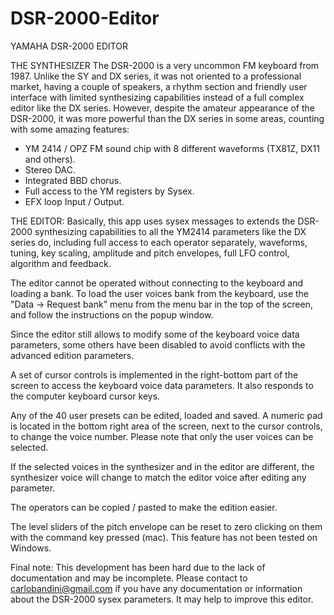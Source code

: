 # DSR-2000-Editor
YAMAHA DSR-2000 EDITOR

THE SYNTHESIZER
The DSR-2000 is a very uncommon FM keyboard from 1987.
Unlike the SY and DX series, it was not oriented to a professional market, having a couple of speakers, a rhythm section and friendly user interface with limited synthesizing capabilities instead of a full complex editor like the DX series.
However, despite the amateur appearance of the DSR-2000, it was more powerful than the DX series in some areas, counting with some amazing features:

* YM 2414 / OPZ FM sound chip with 8 different waveforms (TX81Z, DX11 and others).
* Stereo DAC.
* Integrated BBD chorus.
* Full access to the YM registers by Sysex.
* EFX loop Input / Output.


THE EDITOR:
Basically, this app uses sysex messages to extends the DSR-2000 synthesizing capabilities to all the YM2414 parameters like the DX series do, including full access to each operator separately, waveforms, tuning, key scaling, amplitude and pitch envelopes, full LFO control, algorithm and feedback. 

The editor cannot be operated without connecting to the keyboard and loading a bank. To load the user voices bank from the keyboard, use the "Data -> Request bank" menu from the menu bar in the top of the screen, and follow the instructions on the popup window.

Since the editor still allows to modify some of the keyboard voice data parameters, some others have been disabled to avoid conflicts with the advanced edition parameters.

A set of cursor controls is implemented in the right-bottom part of the screen to access the keyboard voice data parameters. It also responds to the computer keyboard cursor keys.

Any of the 40 user presets can be edited, loaded and saved. A numeric pad is located in the bottom right area of the screen, next to the cursor controls, to change the voice number. Please note that only the user voices can be selected.

If the selected voices in the synthesizer and in the editor are different, the synthesizer voice will change to match the editor voice after editing any parameter.

The operators can be copied / pasted to make the edition easier.

The level sliders of the pitch envelope can be reset to zero clicking on them with the command key pressed (mac). This feature has not been tested on Windows.

Final note: This development has been hard due to the lack of documentation and may be incomplete. Please contact to carlobandini@gmail.com if you have any documentation or information about the DSR-2000 sysex parameters. It may help to improve this editor.



